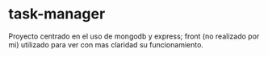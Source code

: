 # task-manager

Proyecto centrado en el uso de mongodb y express; front (no realizado por mi) utilizado para ver con mas claridad su funcionamiento.

